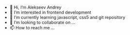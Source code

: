 - 👋 Hi, I’m Alekseev Andrey
- 👀 I’m interested in frontend development
- 🌱 I’m currently learning javascript, css5 and git repository
- 💞️ I’m looking to collaborate on ...
- 📫 How to reach me ...

<!---
AlekseevAndreyG/AlekseevAndreyG is a ✨ special ✨ repository because its `README.md` (this file) appears on your GitHub profile.
You can click the Preview link to take a look at your changes.
--->
